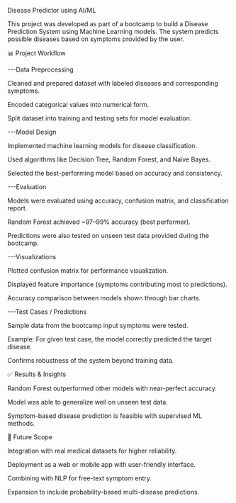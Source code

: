 Disease Predictor using AI/ML

This project was developed as part of a bootcamp to build a Disease Prediction System using Machine Learning models. The system predicts possible diseases based on symptoms provided by the user.

📊 Project Workflow

---Data Preprocessing

Cleaned and prepared dataset with labeled diseases and corresponding symptoms.

Encoded categorical values into numerical form.

Split dataset into training and testing sets for model evaluation.

---Model Design

Implemented machine learning models for disease classification.

Used algorithms like Decision Tree, Random Forest, and Naïve Bayes.

Selected the best-performing model based on accuracy and consistency.

---Evaluation

Models were evaluated using accuracy, confusion matrix, and classification report.

Random Forest achieved ~97–99% accuracy (best performer).

Predictions were also tested on unseen test data provided during the bootcamp.

---Visualizations

Plotted confusion matrix for performance visualization.

Displayed feature importance (symptoms contributing most to predictions).

Accuracy comparison between models shown through bar charts.

---Test Cases / Predictions

Sample data from the bootcamp input symptoms were tested.

Example: For given test case, the model correctly predicted the target disease.

Confirms robustness of the system beyond training data.

✅ Results & Insights

Random Forest outperformed other models with near-perfect accuracy.

Model was able to generalize well on unseen test data.

Symptom-based disease prediction is feasible with supervised ML methods.

🔮 Future Scope

Integration with real medical datasets for higher reliability.

Deployment as a web or mobile app with user-friendly interface.

Combining with NLP for free-text symptom entry.

Expansion to include probability-based multi-disease predictions.
